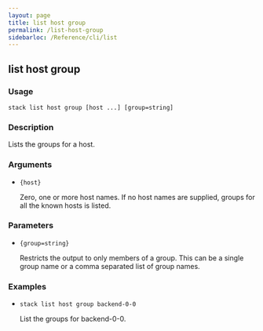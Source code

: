 ```yaml
---
layout: page
title: list host group
permalink: /list-host-group
sidebarloc: /Reference/cli/list
---
```


## list host group

### Usage

`stack list host group [host ...] [group=string]`

### Description

Lists the groups for a host.

### Arguments

* `{host}`

   Zero, one or more host names. If no host names are supplied, groups
	for all the known hosts is listed.


### Parameters
* `{group=string}`

   Restricts the output to only members of a group. This can be a single
        group name or a comma separated list of group names.

### Examples

* `stack list host group backend-0-0`

   List the groups for backend-0-0.




